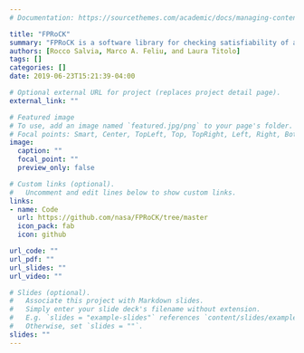 ```yaml
---
# Documentation: https://sourcethemes.com/academic/docs/managing-content/

title: "FPRoCK"
summary: "FPRoCK is a software library for checking satisfiability of a set of mixed real and floating-point constraints."
authors: [Rocco Salvia, Marco A. Feliu, and Laura Titolo]
tags: []
categories: []
date: 2019-06-23T15:21:39-04:00

# Optional external URL for project (replaces project detail page).
external_link: ""

# Featured image
# To use, add an image named `featured.jpg/png` to your page's folder.
# Focal points: Smart, Center, TopLeft, Top, TopRight, Left, Right, BottomLeft, Bottom, BottomRight.
image:
  caption: ""
  focal_point: ""
  preview_only: false

# Custom links (optional).
#   Uncomment and edit lines below to show custom links.
links:
- name: Code
  url: https://github.com/nasa/FPRoCK/tree/master
  icon_pack: fab
  icon: github

url_code: ""
url_pdf: ""
url_slides: ""
url_video: ""

# Slides (optional).
#   Associate this project with Markdown slides.
#   Simply enter your slide deck's filename without extension.
#   E.g. `slides = "example-slides"` references `content/slides/example-slides.md`.
#   Otherwise, set `slides = ""`.
slides: ""
---
```

